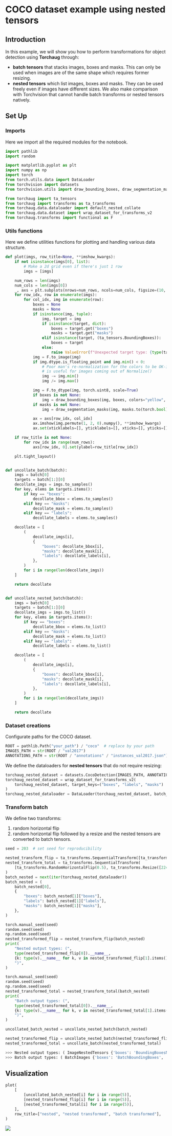 # COCO dataset example using nested tensors

## Introduction

In this example, we will show you how to perform transformations for object detection using **Torchaug** through:
- **batch tensors** that stacks images, boxes and masks. This can only be used when images are of the same shape which requires former resizing.
- **nested tensors** which list images, boxes and masks. They can be used freely even if images have different sizes.
We also make comparison with Torchvision that cannot handle batch transforms or nested tensors natively.

## Set Up

### Imports

Here we import all the required modules for the notebook.

```python
import pathlib
import random

import matplotlib.pyplot as plt
import numpy as np
import torch
from torch.utils.data import DataLoader
from torchvision import datasets
from torchvision.utils import draw_bounding_boxes, draw_segmentation_masks

from torchaug import ta_tensors
from torchaug import transforms as ta_transforms
from torchaug.data.dataloader import default_nested_collate
from torchaug.data.dataset import wrap_dataset_for_transforms_v2
from torchaug.transforms import functional as F
```

### Utils functions

Here we define utilities functions for plotting and handling various data structure.

```python
def plot(imgs, row_title=None, **imshow_kwargs):
    if not isinstance(imgs[0], list):
        # Make a 2d grid even if there's just 1 row
        imgs = [imgs]

    num_rows = len(imgs)
    num_cols = len(imgs[0])
    _, axs = plt.subplots(nrows=num_rows, ncols=num_cols, figsize=(10, 5), squeeze=False)
    for row_idx, row in enumerate(imgs):
        for col_idx, img in enumerate(row):
            boxes = None
            masks = None
            if isinstance(img, tuple):
                img, target = img
                if isinstance(target, dict):
                    boxes = target.get("boxes")
                    masks = target.get("masks")
                elif isinstance(target, (ta_tensors.BoundingBoxes)):
                    boxes = target
                else:
                    raise ValueError(f"Unexpected target type: {type(target)}")
            img = F.to_image(img)
            if img.dtype.is_floating_point and img.min() < 0:
                # Poor man's re-normalization for the colors to be OK-ish. This
                # is useful for images coming out of Normalize()
                img -= img.min()
                img /= img.max()

            img = F.to_dtype(img, torch.uint8, scale=True)
            if boxes is not None:
                img = draw_bounding_boxes(img, boxes, colors="yellow", width=3)
            if masks is not None:
                img = draw_segmentation_masks(img, masks.to(torch.bool), colors=["green"] * masks.shape[0], alpha=0.65)

            ax = axs[row_idx, col_idx]
            ax.imshow(img.permute(1, 2, 0).numpy(), **imshow_kwargs)
            ax.set(xticklabels=[], yticklabels=[], xticks=[], yticks=[])

    if row_title is not None:
        for row_idx in range(num_rows):
            axs[row_idx, 0].set(ylabel=row_title[row_idx])

    plt.tight_layout()


def uncollate_batch(batch):
    imgs = batch[0]
    targets = batch[1:][0]
    decollate_imgs = imgs.to_samples()
    for key, elems in targets.items():
        if key == "boxes":
            decollate_bbox = elems.to_samples()
        elif key == "masks":
            decollate_mask = elems.to_samples()
        elif key == "labels":
            decollate_labels = elems.to_samples()

    decollate = [
        (
            decollate_imgs[i],
            {
                "boxes": decollate_bbox[i],
                "masks": decollate_mask[i],
                "labels": decollate_labels[i],
            },
        )
        for i in range(len(decollate_imgs))
    ]

    return decollate


def uncollate_nested_batch(batch):
    imgs = batch[0]
    targets = batch[1:][0]
    decollate_imgs = imgs.to_list()
    for key, elems in targets.items():
        if key == "boxes":
            decollate_bbox = elems.to_list()
        elif key == "masks":
            decollate_mask = elems.to_list()
        elif key == "labels":
            decollate_labels = elems.to_list()

    decollate = [
        (
            decollate_imgs[i],
            {
                "boxes": decollate_bbox[i],
                "masks": decollate_mask[i],
                "labels": decollate_labels[i],
            },
        )
        for i in range(len(decollate_imgs))
    ]

    return decollate
```

### Dataset creations

Configurate paths for the COCO dataset.
```python
ROOT = pathlib.Path("your_path") / "coco"  # replace by your path
IMAGES_PATH = str(ROOT / "val2017")
ANNOTATIONS_PATH = str(ROOT / "annotations" / "instances_val2017.json")
```

We define the dataloaders for **nested tensors** that do not require resizing:
```python
torchaug_nested_dataset = datasets.CocoDetection(IMAGES_PATH, ANNOTATIONS_PATH, transforms=None)
torchaug_nested_dataset = wrap_dataset_for_transforms_v2(
    torchaug_nested_dataset, target_keys=("boxes", "labels", "masks")
)
torchaug_nested_dataloader = DataLoader(torchaug_nested_dataset, batch_size=5, collate_fn=default_nested_collate)
```

### Transform batch

We define two transforms:
1. random horizontal flip
2. random horizontal flip followed by a resize and the nested tensors are converted to batch tensors.
```python
seed = 203  # set seed for reproducibility

nested_transform_flip = ta_transforms.SequentialTransform([ta_transforms.RandomHorizontalFlip(0.5)])
nested_transform_total = ta_transforms.SequentialTransform(
    [ta_transforms.RandomHorizontalFlip(0.5), ta_transforms.Resize([224, 224]), ta_transforms.NestedToBatch()]
)
batch_nested = next(iter(torchaug_nested_dataloader))
batch_nested = (
    batch_nested[0],
    {
        "boxes": batch_nested[1]["boxes"],
        "labels": batch_nested[1]["labels"],
        "masks": batch_nested[1]["masks"],
    },
)

torch.manual_seed(seed)
random.seed(seed)
np.random.seed(seed)
nested_transformed_flip = nested_transform_flip(batch_nested)
print(
    "Nested output types: (",
    type(nested_transformed_flip[0]).__name__,
    {k: type(v).__name__ for k, v in nested_transformed_flip[1].items()},
    ")",
)

torch.manual_seed(seed)
random.seed(seed)
np.random.seed(seed)
nested_transformed_total = nested_transform_total(batch_nested)
print(
    "Batch output types: (",
    type(nested_transformed_total[0]).__name__,
    {k: type(v).__name__ for k, v in nested_transformed_total[1].items()},
    ")",
)

uncollated_batch_nested = uncollate_nested_batch(batch_nested)

nested_transformed_flip = uncollate_nested_batch(nested_transformed_flip)
nested_transformed_total = uncollate_batch(nested_transformed_total)

>>> Nested output types: ( ImageNestedTensors {'boxes': 'BoundingBoxesNestedTensors', 'labels': 'LabelsNestedTensors', 'masks': 'MaskNestedTensors'} )
>>> Batch output types: ( BatchImages {'boxes': 'BatchBoundingBoxes', 'labels': 'BatchLabels', 'masks': 'BatchMasks'} )
```

## Visualization

```python
plot(
    [
        [uncollated_batch_nested[i] for i in range(5)],
        [nested_transformed_flip[i] for i in range(5)],
        [nested_transformed_total[i] for i in range(5)],
    ],
    row_title=["nested", "nested transformed", "batch transformed"],
)
```
![](_static_example_coco/nested_transforms.png)

